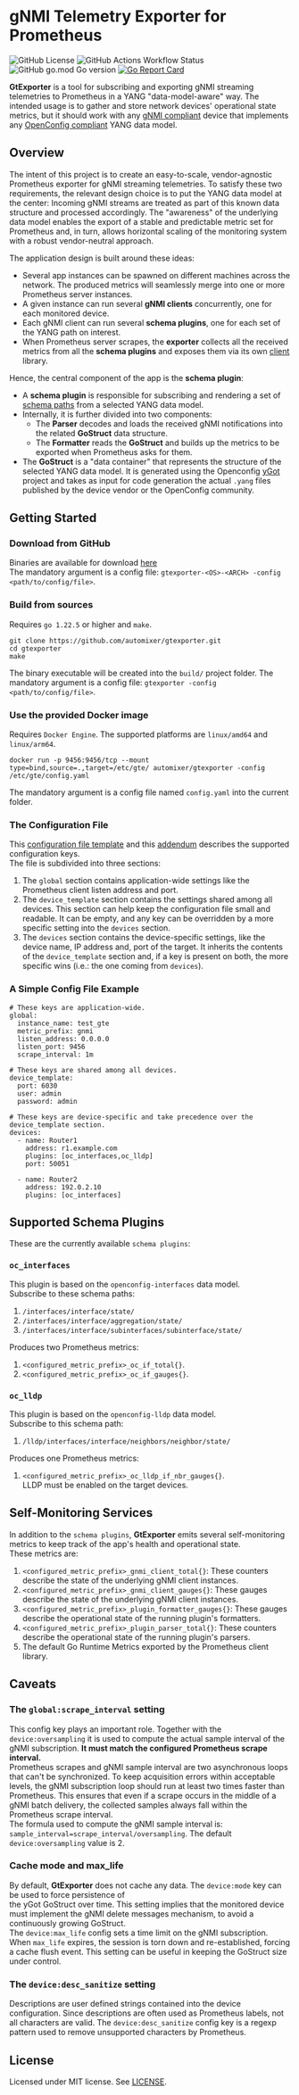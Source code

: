 # gNMI Telemetry Exporter for Prometheus
![GitHub License](https://img.shields.io/github/license/automixer/gtexporter)
![GitHub Actions Workflow Status](https://img.shields.io/github/actions/workflow/status/automixer/gtexporter/release.yaml)
![GitHub go.mod Go version](https://img.shields.io/github/go-mod/go-version/automixer/gtexporter)
[![Go Report Card](https://goreportcard.com/badge/github.com/automixer/gtexporter)](https://goreportcard.com/report/github.com/automixer/gtexporter)

**GtExporter** is a tool for subscribing and exporting gNMI streaming telemetries to Prometheus in a YANG 
"data-model-aware" way. The intended usage is to gather and store network devices' operational state metrics, 
but it should work with any [gNMI compliant](https://github.com/openconfig/reference/tree/master/rpc/gnmi) 
device that implements any [OpenConfig compliant](https://github.com/openconfig/public/blob/master/doc/openconfig_style_guide.md) YANG data model. 

## Overview
The intent of this project is to create an easy-to-scale, vendor-agnostic Prometheus exporter for gNMI
streaming telemetries. To satisfy these two requirements, the relevant design choice is to put the YANG data 
model at the center: Incoming gNMI streams are treated as part of this known data structure and processed accordingly.
The "awareness" of the underlying data model enables the export of a stable and predictable metric set for 
Prometheus and, in turn, allows horizontal scaling of the monitoring system with a robust vendor-neutral approach. 

The application design is built around these ideas:
- Several app instances can be spawned on different machines across the network. 
The produced metrics will seamlessly merge into one or more Prometheus server instances.
- A given instance can run several **gNMI clients** concurrently, one for each monitored device.
- Each gNMI client can run several **schema plugins**, one for each set of the YANG path on interest.
- When Prometheus server scrapes, the **exporter** collects all the received metrics from all the **schema plugins** 
and exposes them via its own [client](https://github.com/prometheus/client_golang) library.  

Hence, the central component of the app is the **schema plugin**:
- A **schema plugin** is responsible for subscribing and rendering a set of 
[schema paths](https://openconfig.net/projects/models/paths/) from a selected YANG data model.
- Internally, it is further divided into two components:
  - The **Parser** decodes and loads the received gNMI notifications into the related **GoStruct** data structure.
  - The **Formatter** reads the **GoStruct** and builds up the metrics to be exported when Prometheus asks for them. 
- The **GoStruct** is a "data container" that represents the structure of the selected YANG data model. 
It is generated using the Openconfig [yGot](https://github.com/openconfig/ygot) project and takes as input for code generation the actual ```.yang``` 
files published by the device vendor or the OpenConfig community.

## Getting Started
### Download from GitHub
Binaries are available for download [here](https://github.com/automixer/gtexporter/releases)  
The mandatory argument is a config file: ```gtexporter-<OS>-<ARCH> -config <path/to/config/file>```.

### Build from sources
Requires ```go 1.22.5``` or higher and ```make```.
```
git clone https://github.com/automixer/gtexporter.git
cd gtexporter
make
```
The binary executable will be created into the ```build/``` project folder. The mandatory argument is 
a config file: ```gtexporter -config <path/to/config/file>```.

### Use the provided Docker image
Requires ```Docker Engine```. The supported platforms are ```linux/amd64``` and ```linux/arm64```.
```
docker run -p 9456:9456/tcp --mount type=bind,source=.,target=/etc/gte/ automixer/gtexporter -config /etc/gte/config.yaml
```
The mandatory argument is a config file named ```config.yaml``` into the current folder.

### The Configuration File
This [configuration file template](config-keys.yaml) and this [addendum](plugin-options.yaml) 
describes the supported configuration keys.  
The file is subdivided into three sections:
1) The ```global``` section contains application-wide settings like the Prometheus client listen address and port.
2) The ```device_template``` section contains the settings shared among all devices. This section can
help keep the configuration file small and readable. It can be empty, and any key can be overridden by a more
specific setting into the ```devices``` section.
3) The ```devices``` section contains the device-specific settings, like the device name, IP address and, port 
of the target. It inherits the contents of the ```device_template``` section and, if a key is present on both, the more
specific wins (i.e.: the one coming from ```devices```).

### A Simple Config File Example
```
# These keys are application-wide.
global:
  instance_name: test_gte
  metric_prefix: gnmi
  listen_address: 0.0.0.0
  listen_port: 9456
  scrape_interval: 1m

# These keys are shared among all devices.
device_template:
  port: 6030
  user: admin
  password: admin

# These keys are device-specific and take precedence over the device_template section.
devices:
  - name: Router1
    address: r1.example.com
    plugins: [oc_interfaces,oc_lldp]
    port: 50051

  - name: Router2
    address: 192.0.2.10
    plugins: [oc_interfaces]
```

## Supported Schema Plugins
These are the currently available ```schema plugins```:
### ```oc_interfaces```
This plugin is based on the ```openconfig-interfaces``` data model.  
Subscribe to these schema paths:
1) ```/interfaces/interface/state/```
2) ```/interfaces/interface/aggregation/state/```
3) ```/interfaces/interface/subinterfaces/subinterface/state/```

Produces two Prometheus metrics:
1) ```<configured_metric_prefix>_oc_if_total{}```.
2) ```<configured_metric_prefix>_oc_if_gauges{}```.

### ```oc_lldp```
This plugin is based on the ```openconfig-lldp``` data model.  
Subscribe to this schema path:
1) ```/lldp/interfaces/interface/neighbors/neighbor/state/```

Produces one Prometheus metrics:  
1) ```<configured_metric_prefix>_oc_lldp_if_nbr_gauges{}```.  
LLDP must be enabled on the target devices.

## Self-Monitoring Services
In addition to the ```schema plugins```, **GtExporter** emits several self-monitoring metrics to keep track of 
the app's health and operational state.  
These metrics are:
1) ```<configured_metric_prefix>_gnmi_client_total{}```: These counters describe the state of the underlying gNMI
client instances.
2) ```<configured_metric_prefix>_gnmi_client_gauges{}```: These gauges describe the state of the underlying gNMI
client instances.
3) ```<configured_metric_prefix>_plugin_formatter_gauges{}```: These gauges describe the operational state of the 
running plugin's formatters.
4) ```<configured_metric_prefix>_plugin_parser_total{}```: These counters describe the operational state of the 
running plugin's parsers.
5) The default Go Runtime Metrics exported by the Prometheus client library.

## Caveats
### The ```global:scrape_interval``` setting
This config key plays an important role. Together with the ```device:oversampling``` it is used to 
compute the actual sample interval of the gNMI subscription. **It must match the configured Prometheus 
scrape interval.**  
Prometheus scrapes and gNMI sample interval are two asynchronous loops that can't be synchronized. To keep
acquisition errors within acceptable levels, the gNMI subscription loop should run at least two times faster 
than Prometheus. This ensures that even if a scrape occurs in the middle of a gNMI batch delivery, the collected
samples always fall within the Prometheus scrape interval.  
The formula used to compute the gNMI sample interval is: ```sample_interval=scrape_interval/oversampling```.
The default ```device:oversampling``` value is 2.

### Cache mode and max_life
By default, **GtExporter** does not cache any data. The ```device:mode``` key can be used to force persistence of  
the yGot GoStruct over time. This setting implies that the monitored device must implement the 
gNMI delete messages mechanism, to avoid a continuously growing GoStruct.  
The ```device:max_life``` config sets a time limit on the gNMI subscription. When ```max_life``` expires, the
session is torn down and re-established, forcing a cache flush event. This setting can be useful in keeping
the GoStruct size under control.

### The ```device:desc_sanitize``` setting
Descriptions are user defined strings contained into the device configuration. Since descriptions are often used as 
Prometheus labels, not all characters are valid. The ```device:desc_sanitize``` config key is a regexp pattern
used to remove unsupported characters by Prometheus.

## License
Licensed under MIT license. See [LICENSE](LICENSE).

